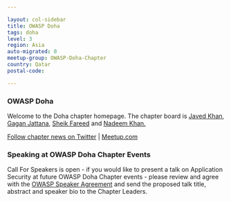 ```yaml
---

layout: col-sidebar
title: OWASP Doha
tags: doha
level: 3
region: Asia
auto-migrated: 0
meetup-group: OWASP-Doha-Chapter
country: Qatar
postal-code: 

---
```


### OWASP Doha

Welcome to the Doha chapter homepage. The chapter board is <a href="mailto:javed.khan@owasp.org">Javed Khan</a>, <a href="mailto:gagan.jattana@owasp.org">Gagan Jattana</a>, <a href="mailto:sheik.fareed@owasp.org">Sheik Fareed</a> and <a href="mailto:nadeem.khan@owasp.org">Nadeem Khan.

Follow chapter news on [Twitter](https://twitter.com/DohaOwasp) | [Meetup.com](https://www.meetup.com/OWASP-Doha-Chapter)


### Speaking at OWASP Doha Chapter Events

Call For Speakers is open - if you would like to present a talk on Application Security at future OWASP Doha Chapter events - please review and agree with the [OWASP Speaker Agreement](https://owasp.org/www-policy/legal/speaker-agreement) and send the proposed talk title, abstract and speaker bio to the Chapter Leaders.

